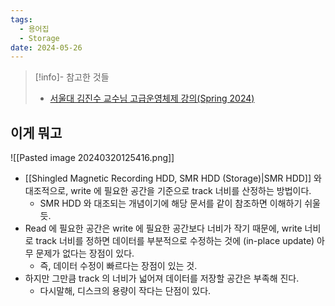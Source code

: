 ```yaml
---
tags:
  - 용어집
  - Storage
date: 2024-05-26
---
```

> [!info]- 참고한 것들
> - [서울대 김진수 교수님 고급운영체제 강의(Spring 2024)](http://csl.snu.ac.kr/courses/4190.568/2024-1/)

## 이게 뭐고

![[Pasted image 20240320125416.png]]

- [[Shingled Magnetic Recording HDD, SMR HDD (Storage)|SMR HDD]] 와 대조적으로, write 에 필요한 공간을 기준으로 track 너비를 산정하는 방법이다.
	- SMR HDD 와 대조되는 개념이기에 해당 문서를 같이 참조하면 이해하기 쉬울듯.
- Read 에 필요한 공간은 write 에 필요한 공간보다 너비가 작기 때문에, write 너비로 track 너비를 정하면 데이터를 부분적으로 수정하는 것에 (in-place update) 아무 문제가 없다는 장점이 있다.
	- 즉, 데이터 수정이 빠르다는 장점이 있는 것.
- 하지만 그만큼 track 의 너비가 넓어져 데이터를 저장할 공간은 부족해 진다.
	- 다시말해, 디스크의 용량이 작다는 단점이 있다.